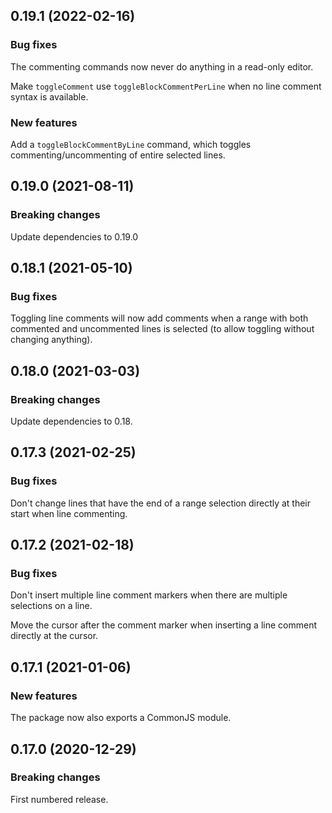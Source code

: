 ## 0.19.1 (2022-02-16)

### Bug fixes

The commenting commands now never do anything in a read-only editor.

Make `toggleComment` use `toggleBlockCommentPerLine` when no line comment syntax is available.

### New features

Add a `toggleBlockCommentByLine` command, which toggles commenting/uncommenting of entire selected lines.

## 0.19.0 (2021-08-11)

### Breaking changes

Update dependencies to 0.19.0

## 0.18.1 (2021-05-10)

### Bug fixes

Toggling line comments will now add comments when a range with both commented and uncommented lines is selected (to allow toggling without changing anything).

## 0.18.0 (2021-03-03)

### Breaking changes

Update dependencies to 0.18.

## 0.17.3 (2021-02-25)

### Bug fixes

Don't change lines that have the end of a range selection directly at their start when line commenting.

## 0.17.2 (2021-02-18)

### Bug fixes

Don't insert multiple line comment markers when there are multiple selections on a line.

Move the cursor after the comment marker when inserting a line comment directly at the cursor.

## 0.17.1 (2021-01-06)

### New features

The package now also exports a CommonJS module.

## 0.17.0 (2020-12-29)

### Breaking changes

First numbered release.

